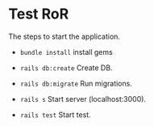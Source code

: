 # Test RoR

The steps to start the application.

* `bundle install`
install gems

* `rails db:create`
Create DB.

* `rails db:migrate`
Run migrations.

* `rails s`
Start server (localhost:3000).

* `rails test`
Start test.
